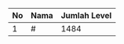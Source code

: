 | No | Nama            | Jumlah Level |
|----|-----------------|--------------|
| 1  | #    |    1484        |
